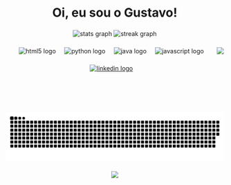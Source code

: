 <h1 align="center">Oi, eu sou o Gustavo!</h1>

###

<div align="center">
  <img src="https://github-readme-stats.vercel.app/api?username=gustavofariasnunes&hide_title=false&hide_rank=false&show_icons=true&include_all_commits=true&count_private=true&disable_animations=false&theme=merko&locale=en&hide_border=false&custom_title=Gustavo%20Farias%20GitHub%20Stats" height="150" alt="stats graph"  />
  <img src="https://streak-stats.demolab.com?user=gustavofariasnunes&locale=en&mode=daily&theme=merko&hide_border=false&border_radius=5" height="150" alt="streak graph"  />
</div>

###

<img align="right" height="150" src="https://media.giphy.com/media/jO20v3kRWnryxVPUce/giphy.gif"  />

###

<div align="center">
  <img src="https://cdn.jsdelivr.net/gh/devicons/devicon/icons/html5/html5-original.svg" height="30" alt="html5 logo"  />
  <img width="12" />
  <img src="https://cdn.jsdelivr.net/gh/devicons/devicon/icons/python/python-original.svg" height="30" alt="python logo"  />
  <img width="12" />
  <img src="https://cdn.jsdelivr.net/gh/devicons/devicon/icons/java/java-original.svg" height="30" alt="java logo"  />
  <img width="12" />
  <img src="https://cdn.jsdelivr.net/gh/devicons/devicon/icons/javascript/javascript-original.svg" height="30" alt="javascript logo"  />
</div>

###

<div align="center">
  <a href="https://www.linkedin.com/in/gustavofariasnunes/" target="_blank">
    <img src="https://raw.githubusercontent.com/maurodesouza/profile-readme-generator/master/src/assets/icons/social/linkedin/default.svg" width="47" height="35" alt="linkedin logo"  />
  </a>
</div>

###

<br clear="both">

<img src="https://raw.githubusercontent.com/gustavofariasnunes/gustavofariasnunes/output/snake.svg" alt="Snake animation" />

###

<div align="center">
  <img src="https://profile-counter.glitch.me/gustavofariasnunes/count.svg?"  />
</div>

###
